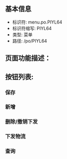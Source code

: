 
## 基本信息

- 标识符: menu.po.PIYL64
- 标识符缩写: PIYL64
- 类型: 菜单
- 路径: /po/PIYL64

## 页面功能描述：





## 按钮列表:


### 保存



### 新增



### 删除/撤销下发



### 下发物流



### 查询



